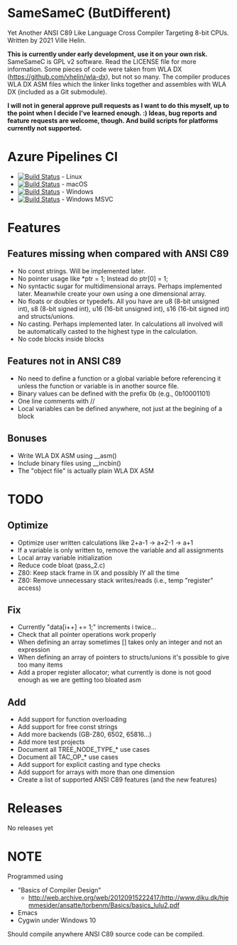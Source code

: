 
# SameSameC (ButDifferent)

Yet Another ANSI C89 Like Language Cross Compiler Targeting 8-bit CPUs. Written by 2021 Ville Helin.

**This is currently under early development, use it on your own risk.** SameSameC is GPL v2 software. Read the LICENSE file for more information. Some pieces of code were taken from WLA DX (https://github.com/vhelin/wla-dx), but not so many. The compiler produces WLA DX ASM files which the linker links together and assembles with WLA DX (included as a Git submodule).

**I will not in general approve pull requests as I want to do this myself, up to the point when I decide I've learned enough. :) Ideas, bug reports and feature requests are welcome, though. And build scripts for platforms currently not supported.**


# Azure Pipelines CI

- [![Build Status](https://dev.azure.com/villehelin0486/villehelin/_apis/build/status/vhelin.SameSameC%20Linux?branchName=master)](https://dev.azure.com/villehelin0486/villehelin/_build/latest?definitionId=4&branchName=master) - Linux
- [![Build Status](https://dev.azure.com/villehelin0486/villehelin/_apis/build/status/vhelin.SameSameC%20macOS?branchName=master)](https://dev.azure.com/villehelin0486/villehelin/_build/latest?definitionId=7&branchName=master) - macOS
- [![Build Status](https://dev.azure.com/villehelin0486/villehelin/_apis/build/status/vhelin.SameSameC%20Windows?branchName=master)](https://dev.azure.com/villehelin0486/villehelin/_build/latest?definitionId=5&branchName=master) - Windows
- [![Build Status](https://dev.azure.com/villehelin0486/villehelin/_apis/build/status/vhelin.SameSameC%20Windows%20MSVC?branchName=master)](https://dev.azure.com/villehelin0486/villehelin/_build/latest?definitionId=9&branchName=master) - Windows MSVC

# Features

## Features missing when compared with ANSI C89

- No const strings. Will be implemented later.
- No pointer usage like
    *ptr = 1;
  Instead do
    ptr[0] = 1;
- No syntactic sugar for multidimensional arrays. Perhaps implemented later. Meanwhile create your own using a one dimensional array.
- No floats or doubles or typedefs. All you have are u8 (8-bit unsigned int), s8 (8-bit signed int), u16 (16-bit unsigned int), s16 (16-bit signed int) and structs/unions.
- No casting. Perhaps implemented later. In calculations all involved will be automatically casted to the highest type in the calculation.
- No code blocks inside blocks

## Features not in ANSI C89

- No need to define a function or a global variable before referencing it unless the function or variable is in another source file.
- Binary values can be defined with the prefix 0b (e.g., 0b10001101)
- One line comments with //
- Local variables can be defined anywhere, not just at the begining of a block

## Bonuses

- Write WLA DX ASM using __asm()
- Include binary files using __incbin()
- The "object file" is actually plain WLA DX ASM


# TODO

## Optimize

- Optimize user written calculations like 2+a-1 -> a+2-1 -> a+1
- If a variable is only written to, remove the variable and all assignments
- Local array variable initialization
- Reduce code bloat (pass_2.c)
- Z80: Keep stack frame in IX and possibly IY all the time
- Z80: Remove unnecessary stack writes/reads (i.e., temp "register" access)

## Fix

- Currently "data[i++] += 1;" increments i twice...
- Check that all pointer operations work properly
- When defining an array sometimes [] takes only an integer and not an expression
- When defining an array of pointers to structs/unions it's possible to give too many items
- Add a proper register allocator; what currently is done is not good enough as we are getting too bloated asm

## Add

- Add support for function overloading
- Add support for free const strings
- Add more backends (GB-Z80, 6502, 65816...)
- Add more test projects
- Document all TREE_NODE_TYPE_* use cases
- Document all TAC_OP_* use cases
- Add support for explicit casting and type checks
- Add support for arrays with more than one dimension
- Create a list of supported ANSI C89 features (and the new features)


# Releases

No releases yet


# NOTE

Programmed using

- "Basics of Compiler Design"
  - http://web.archive.org/web/20120915222417/http://www.diku.dk/hjemmesider/ansatte/torbenm/Basics/basics_lulu2.pdf
- Emacs
- Cygwin under Windows 10

Should compile anywhere ANSI C89 source code can be compiled.
